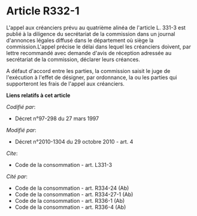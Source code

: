 # Article R332-1

L'appel aux créanciers prévu au quatrième alinéa de l'article L. 331-3 est publié à la diligence du secrétariat de la
commission dans un journal d'annonces légales diffusé dans le département où siège la commission.L'appel précise le délai
dans lequel les créanciers doivent, par lettre recommandé avec demande d'avis de réception adressée au secrétariat de la
commission, déclarer leurs créances.

A défaut d'accord entre les parties, la commission saisit le juge de l'exécution à l'effet de désigner, par ordonnance, la ou
les parties qui supporteront les frais de l'appel aux créanciers.

**Liens relatifs à cet article**

_Codifié par_:

  - Décret n°97-298 du 27 mars 1997

_Modifié par_:

  - Décret n°2010-1304 du 29 octobre 2010 - art. 4

_Cite_:

  - Code de la consommation - art. L331-3

_Cité par_:

  - Code de la consommation - art. R334-24 (Ab)
  - Code de la consommation - art. R334-27-1 (Ab)
  - Code de la consommation - art. R336-1 (Ab)
  - Code de la consommation - art. R336-4 (Ab)
